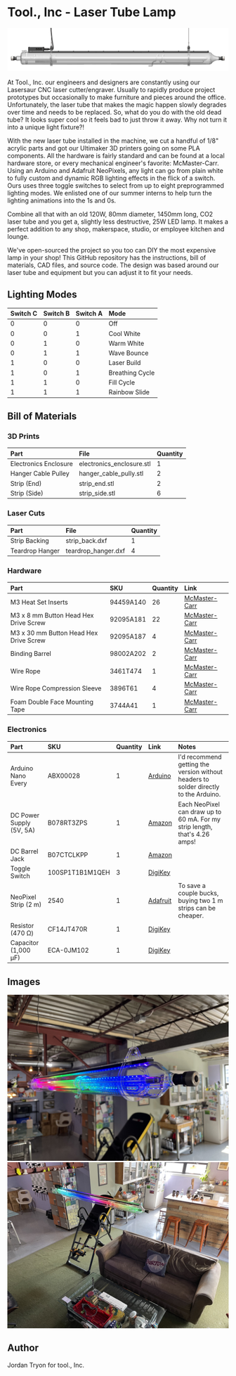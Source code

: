 # Tool., Inc - Laser Tube Lamp
![Laser Tube Lamp SolidWorks](./Images/laser-tube-lamp-SW.png)

At Tool., Inc. our engineers and designers are constantly using our Lasersaur CNC laser cutter/engraver. Usually to rapidly produce project prototypes but occasionally to make furniture and pieces around the office. Unfortunately, the laser tube that makes the magic happen slowly degrades over time and needs to be replaced. So, what do you do with the old dead tube? It looks super cool so it feels bad to just throw it away. Why not turn it into a unique light fixture?! 

With the new laser tube installed in the machine, we cut a handful of 1/8" acrylic parts and got our Ultimaker 3D printers going on some PLA components. All the hardware is fairly standard and can be found at a local hardware store, or every mechanical engineer's favorite: McMaster-Carr. Using an Arduino and Adafruit NeoPixels, any light can go from plain white to fully custom and dynamic RGB lighting effects in the flick of a switch. Ours uses three toggle switches to select from up to eight preprogrammed lighting modes. We enlisted one of our summer interns to help turn the lighting animations into the 1s and 0s. 

Combine all that with an old 120W, 80mm diameter, 1450mm long, CO2 laser tube and you get a, slightly less destructive, 25W LED lamp. It makes a perfect addition to any shop, makerspace, studio, or employee kitchen and lounge. 

We've open-sourced the project so you too can DIY the most expensive lamp in your shop! This GitHub repository has the instructions, bill of materials, CAD files, and source code. The design was based around our laser tube and equipment but you can adjust it to fit your needs. 

## Lighting Modes
|Switch C|Switch B|Switch A|Mode|
|:---|:---|:---|:---|
|0|0|0|Off|
|0|0|1|Cool White|
|0|1|0|Warm White|
|0|1|1|Wave Bounce|
|1|0|0|Laser Build|
|1|0|1|Breathing Cycle|
|1|1|0|Fill Cycle|
|1|1|1|Rainbow Slide|

## Bill of Materials

### 3D Prints

|Part|File|Quantity|
|:---|:---|:---|
|Electronics Enclosure|electronics_enclosure.stl|1|
|Hanger Cable Pulley|hanger_cable_pully.stl|2|
|Strip (End)|strip_end.stl|2|
|Strip (Side)|strip_side.stl|6|

### Laser Cuts

|Part|File|Quantity|
|:---|:---|:---|
|Strip Backing|strip_back.dxf|1|
|Teardrop Hanger|teardrop_hanger.dxf|4|

### Hardware

|Part|SKU|Quantity|Link|
|:---|:---|:---|:---|
|M3 Heat Set Inserts|94459A140|26|[McMaster-Carr](https://www.mcmaster.com/94459A140/)|
|M3 x 8 mm Button Head Hex Drive Screw|92095A181|22|[McMaster-Carr](https://www.mcmaster.com/92095A181/)|
|M3 x 30 mm Button Head Hex Drive Screw|92095A187|4|[McMaster-Carr](https://www.mcmaster.com/92095A187/)|
|Binding Barrel|98002A202|2|[McMaster-Carr](https://www.mcmaster.com/98002A202/)|
|Wire Rope|3461T474|1|[McMaster-Carr](https://www.mcmaster.com/3461T474/)|
|Wire Rope Compression Sleeve|3896T61|4|[McMaster-Carr](https://www.mcmaster.com/3896T61/)|
|Foam Double Face Mounting Tape|3744A41|1|[McMaster-Carr](https://www.mcmaster.com/3744A41/)|

### Electronics

|Part|SKU|Quantity|Link|Notes|
|:---|:---|:---|:---|:---|
|Arduino Nano Every|ABX00028|1|[Arduino](https://store.arduino.cc/products/arduino-nano-every)|I'd recommend getting the version without headers to solder directly to the Arduino.|
|DC Power Supply (5V, 5A)|B078RT3ZPS|1|[Amazon](https://a.co/d/07ThTM0f)|Each NeoPixel can draw up to 60 mA. For my strip length, that's 4.26 amps!|
|DC Barrel Jack|B07CTCLKPP|1|[Amazon](https://a.co/d/05rNLqdA)||
|Toggle Switch|100SP1T1B1M1QEH|3|[DigiKey](https://www.digikey.com/en/products/detail/e-switch/100SP1T1B1M1QEH/378819)||
|NeoPixel Strip (2 m)|2540|1|[Adafruit](https://www.adafruit.com/product/2540)|To save a couple bucks, buying two 1 m strips can be cheaper.|
|Resistor (470 Ω)|CF14JT470R|1|[DigiKey](https://www.digikey.com/en/products/detail/stackpole-electronics-inc/CF14JT470R/1741440)||
|Capacitor (1,000 μF)|ECA-0JM102|1|[DigiKey](https://www.digikey.com/en/products/detail/panasonic-electronic-components/ECA-0JM102/244974)||

## Images
![Laser Tube Lamp SolidWorks](./Images/laser-tube-lamp-close.jpg)
![Laser Tube Lamp SolidWorks](./Images/laser-tube-lamp-office.jpg)

## Author
Jordan Tryon for tool., Inc.
